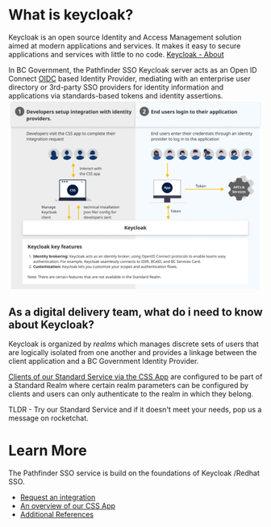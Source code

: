 # What is keycloak?
Keycloak is an open source Identity and Access Management solution aimed at modern applications and services. It makes it easy to secure applications and services with little to no code. [Keycloak - About](https://www.keycloak.org/)

In BC Government, the Pathfinder SSO Keycloak server acts as an Open ID Connect [OIDC](https://openid.net/connect/) based Identity Provider, mediating with an enterprise user directory or 3rd-party SSO providers for identity information and applications via standards-based tokens and identity assertions.
![Service Overview](./img/keycloak_overview_Dec2023.png)

## As a digital delivery team, what do i need to know about Keycloak?

Keycloak is organized by _realms_ which manages discrete sets of users that are logically isolated from one another and provides a linkage between the client application and a BC Government Identity Provider.

[Clients of our Standard Service via the CSS App](https://bcgov.github.io/sso-requests/) are configured to be part of a Standard Realm where certain realm parameters can be configured by clients and users can only authenticate to the realm in which they belong.

TLDR - Try our Standard Service and if it doesn't meet your needs, pop us a message on rocketchat.

# Learn More
The Pathfinder SSO service is build on the foundations of Keycloak /Redhat SSO.

* [Request an integration](https://bcgov.github.io/sso-requests/)
* [An overview of our CSS App](index)
* [Additional References](Useful-References)
